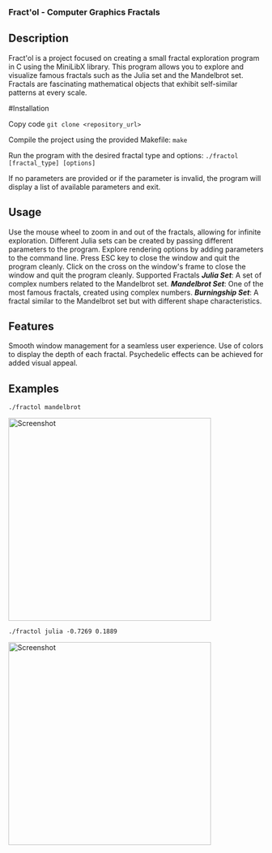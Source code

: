 ### Fract'ol - Computer Graphics Fractals

## Description
Fract'ol is a project focused on creating a small fractal exploration program in C using the MiniLibX library. This program allows you to explore and visualize famous fractals such as the Julia set and the Mandelbrot set. Fractals are fascinating mathematical objects that exhibit self-similar patterns at every scale.

#Installation

Copy code
```git clone <repository_url>```

Compile the project using the provided Makefile:
```make```

Run the program with the desired fractal type and options:
```./fractol [fractal_type] [options]```

If no parameters are provided or if the parameter is invalid, the program will display a list of available parameters and exit.

## Usage
Use the mouse wheel to zoom in and out of the fractals, allowing for infinite exploration.
Different Julia sets can be created by passing different parameters to the program.
Explore rendering options by adding parameters to the command line.
Press ESC key to close the window and quit the program cleanly.
Click on the cross on the window's frame to close the window and quit the program cleanly.
Supported Fractals
***Julia Set***: A set of complex numbers related to the Mandelbrot set.
***Mandelbrot Set***: One of the most famous fractals, created using complex numbers.
***Burningship Set***: A fractal similar to the Mandelbrot set but with different shape characteristics.

## Features
Smooth window management for a seamless user experience.
Use of colors to display the depth of each fractal.
Psychedelic effects can be achieved for added visual appeal.

## Examples

```./fractol mandelbrot```

<img src="./examples/Mandelbrot.png" alt="Screenshot" width="400">

```./fractol julia -0.7269 0.1889```

<img src="./examples/Julia0726901889.png" alt="Screenshot" width="400">

